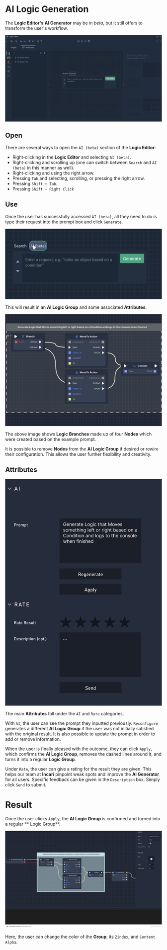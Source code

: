 # AI Logic Generation

The **Logic Editor's** **AI Generator** may be in *beta*, but it still offers to transform the user's workflow. 

![AI (beta).](../../.gitbook/assets/aiimage1.png)

## Open

There are several ways to open the `AI (beta)` section of the **Logic Editor**:

* Right-clicking in the **Logic Editor** and selecting `AI (beta)`.
* Right-clicking and scrolling up (one can switch between `Search` and `AI (beta)` in this manner as well).
* Right-clicking and using the right arrow.
* Pressing `Tab` and selecting, scrolling, or pressing the right arrow. 
* Pressing `Shift + Tab`.
* Pressing `Shift + Right Click`

## Use

Once the user has successfully accessed `AI (beta)`, all they need to do is type their request into the prompt box and click `Generate`.

![Example Request.](../../.gitbook/assets/AItextexample2.gif)

This will result in an **AI Logic Group** and some associated **Attributes**. 

![AI Logic Group Example.](../../.gitbook/assets/incarilogic2.png)

The above image shows **Logic Branches** made up of four **Nodes** which were created based on the example prompt. 

It is possible to remove **Nodes** from the **AI Logic Group** if desired or rewire their configuration. This allows the user further flexibility and creativity. 

## Attributes

![AI Attributes.](../../.gitbook/assets/incarilogic4.png)

The main **Attributes** fall under the `AI` and `Rate` categories.

With `AI`, the user can see the prompt they inputted previously. `Reconfigure` generates a different **AI Logic Group** if the user was not initially satisfied with the original result. It is also possible to update the prompt in order to add or remove information.

When the user is finally pleased with the outcome, they can click `Apply`, which confirms the **AI Logic Group**, removes the dashed lines around it, and turns it into a regular **Logic Group**.

Under `Rate`, the user can give a rating for the result they are given. This helps our team at **Incari** pinpoint weak spots and improve the **AI Generator** for all users. Specific feedback can be given in the `Description` box. Simply click `Send` to submit.  

# Result 

Once the user clicks `Apply`, the **AI Logic Group** is confirmed and turned into a regular ** Logic Group**. 


![Example AI Logic Result.](../../.gitbook/assets/incarilogic3.png)

Here, the user can change the color of the **Group**, its `Zindex`, and `Content Alpha`. 


